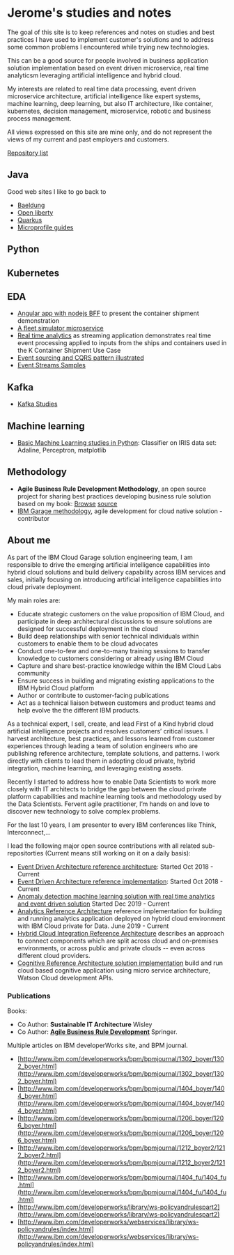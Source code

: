 # Jerome's studies and notes

The goal of this site is to keep references and notes on studies and best practices I have used to implement customer's solutions and to address some common problems I encountered while trying new technologies. 

This can be a good source for people involved in business application solution implementation based on event driven microservice, real time analyticsm leveraging artificial intelligence and hybrid cloud. 

My interests are related to real time data processing, event driven microservice architecture, artificial intelligence like expert systems, machine learning, deep learning, but also IT architecture, like container, kubernetes, decision management, microservice, robotic and business process management.

All views expressed on this site are mine only, and do not represent the views of my current and past employers and customers.

[Repository list](https://github.com/jbcodeforce?tab=repositories)

## Java

Good web sites I like to go back to

* [Baeldung](https://www.baeldung.com/)
* [Open liberty](https://openliberty.io/docs/)
* [Quarkus](https://quarkus.io/)
* [Microprofile guides](https://microprofile.io/)

## Python

## Kubernetes

## EDA

* [Angular app with nodejs BFF](https://github.com/ibm-cloud-architecture/refarch-kc-ui) to present the container shipment demonstration
* [A fleet simulator microservice](https://github.com/ibm-cloud-architecture/refarch-kc-ms)
* [Real time analytics](https://github.com/ibm-cloud-architecture/refarch-kc-streams) as streaming application demonstrates real time event processing applied to inputs from the ships and containers used in the K Container Shipment Use Case
* [Event sourcing and CQRS pattern illustrated](https://github.com/ibm-cloud-architecture/refarch-kc-order-ms)
* [Event Streams Samples](https://github.com/ibm-messaging/event-streams-samples)


## Kafka

* [Kafka Studies](https://jbcodeforce.github.com/kafka-studies)

## Machine learning

* [Basic Machine Learning studies in Python](https:///jbcodeforce.github.io/ml-basics): Classifier on IRIS data set: Adaline, Perceptron, matplotlib

## Methodology

* **Agile Business Rule Development Methodology**, an open source project for sharing best practices developing business rule solution based on my book: [Browse](http://abrd.github.io) [source](https://github.com/abrd/abrd.github.io)
* [IBM Garage methodology](https://www.ibm.com/garage/method), agile development for cloud native solution - contributor

## About me

As part of the IBM Cloud Garage solution engineering team, I am responsible to drive the emerging artificial intelligence capabilities into hybrid cloud solutions and build delivery capability across IBM services and sales, initially focusing on introducing artificial intelligence capabilities into cloud private deployment.

My main roles are:

* Educate strategic customers on the value proposition of IBM Cloud, and participate in deep architectural discussions to ensure solutions are designed for successful deployment in the cloud
* Build deep relationships with senior technical individuals within customers to enable them to be cloud advocates
* Conduct one-to-few and one-to-many training sessions to transfer knowledge to customers considering or already using IBM Cloud
* Capture and share best-practice knowledge within the IBM Cloud Labs community
* Ensure success in building and migrating existing applications to the IBM Hybrid Cloud platform
* Author or contribute to customer-facing publications
* Act as a technical liaison between customers and product teams and help evolve the the different IBM products.

As a technical expert, I sell, create, and lead First of a Kind hybrid cloud artificial intelligence projects and resolves customers’ critical issues. I harvest architecture, best practices, and lessons learned from customer experiences through leading a team of solution engineers who are publishing reference architecture, template solutions, and patterns. I work directly with clients to lead them in adopting cloud private, hybrid integration, machine learning, and leveraging existing assets.

Recently I started to address how to enable Data Scientists to work more closely with IT architects to bridge the gap between the cloud private platform capabilities and machine learning tools and methodology used by the Data Scientists. Fervent agile practitioner, I’m hands on and love to discover new technology to solve complex problems.

For the last 10 years, I am presenter to every IBM conferences like Think, Interconnect,...

I lead the following major open source contributions with all related sub-repositorties (Current means still working on it on a daily basis):

* [Event Driven Architecture reference architecture](https://ibm-cloud-architecture.github.io/refarch-eda): Started Oct 2018 - Current
* [Event Driven Architecture reference implementation](https://ibm-cloud-architecture.github.io/refarch-kc): Started Oct 2018 - Current
* [Anomaly detection machine learning solution with real time analytics and event driven solution](https://ibm-cloud-architecture.github.io/refarch-reefer-ml) Started Dec 2019 - Current
* [Analytics Reference Architecture](https://github.com/ibm-cloud-architecture/refarch-analytics) reference implementation for building and running analytics application deployed on hybrid cloud environment with IBM Cloud private for Data. June 2019 - Current 
* [Hybrid Cloud Integration Reference Architecture](https://github.com/ibm-cloud-architecture/refarch-integration) describes an approach to connect components which are split across cloud and on-premises environments, or across public and private clouds -- even across different cloud providers.
* [Cognitive Reference Architecture solution implementation](https://github.com/ibm-cloud-architecture/refarch-cognitive) build and run cloud based cognitive application using micro service architecture, Watson Cloud development APIs.


### Publications

Books:
* Co Author: **Sustainable IT Architecture** Wisley
* Co Author: **[Agile Business Rule Development](http://www.springer.com/business+%26+management/business+information+systems/book/978-3-642-19040-7)** Springer.


Multiple articles on IBM developerWorks site, and BPM journal.
* [http://www.ibm.com/developerworks/bpm/bpmjournal/1302_boyer/1302_boyer.html](http://www.ibm.com/developerworks/bpm/bpmjournal/1302_boyer/1302_boyer.html)
* [http://www.ibm.com/developerworks/bpm/bpmjournal/1404_boyer/1404_boyer.html](http://www.ibm.com/developerworks/bpm/bpmjournal/1404_boyer/1404_boyer.html)
* [http://www.ibm.com/developerworks/bpm/bpmjournal/1206_boyer/1206_boyer.html](http://www.ibm.com/developerworks/bpm/bpmjournal/1206_boyer/1206_boyer.html)
* [http://www.ibm.com/developerworks/bpm/bpmjournal/1212_boyer2/1212_boyer2.html](http://www.ibm.com/developerworks/bpm/bpmjournal/1212_boyer2/1212_boyer2.html)
* [http://www.ibm.com/developerworks/bpm/bpmjournal/1404_fu/1404_fu.html](http://www.ibm.com/developerworks/bpm/bpmjournal/1404_fu/1404_fu.html)
* [http://www.ibm.com/developerworks/library/ws-policyandrulespart2](http://www.ibm.com/developerworks/library/ws-policyandrulespart2)
* [http://www.ibm.com/developerworks/webservices/library/ws-policyandrules/index.html](http://www.ibm.com/developerworks/webservices/library/ws-policyandrules/index.html)

